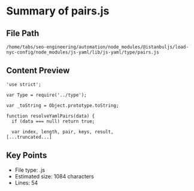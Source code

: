 # Summary of pairs.js
  
## File Path
`/home/tabs/seo-engineering/automation/node_modules/@istanbuljs/load-nyc-config/node_modules/js-yaml/lib/js-yaml/type/pairs.js`

## Content Preview
```
'use strict';

var Type = require('../type');

var _toString = Object.prototype.toString;

function resolveYamlPairs(data) {
  if (data === null) return true;

  var index, length, pair, keys, result,
[...truncated...]
```

## Key Points
- File type: .js
- Estimated size: 1084 characters
- Lines: 54
